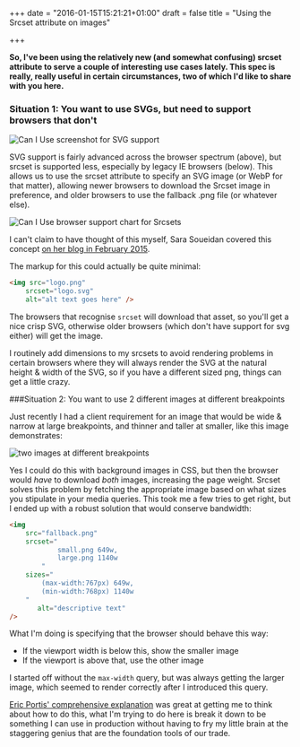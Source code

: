 +++
date = "2016-01-15T15:21:21+01:00"
draft = false
title = "Using the Srcset attribute on images"

+++

**So, I've been using the relatively new (and somewhat confusing) srcset attribute to serve a couple of interesting use cases lately. This spec is really, really useful in certain circumstances, two of which I'd like to share with you here.**

### Situation 1: You want to use SVGs, but need to support browsers that don't

![Can I Use screenshot for SVG support](/perch/resources/screen-shot-2016-01-15-at-21.19.20.png)

SVG support is fairly advanced across the browser spectrum (above), but srcset is supported less, especially by legacy IE browsers (below). This allows us to use the srcset attribute to specify an SVG image (or WebP for that matter), allowing newer browsers to download the Srcset image in preference, and older browsers to use the fallback .png file (or whatever else).

![Can I Use browser support chart for Srcsets](/perch/resources/screen-shot-2016-01-15-at-21.19.45.png)

I can't claim to have thought of this myself, Sara Soueidan covered this concept [on her blog in February 2015](https://sarasoueidan.com/blog/svg-picture/ "Better SVG Fallback and Art Direction with the <picture> Element on sarasouiedan.com").

The markup for this could actually be quite minimal:

```html
<img src="logo.png"
	srcset="logo.svg"
	alt="alt text goes here" />
```
The browsers that recognise `srcset` will download that asset, so you'll get a nice crisp SVG, otherwise older browsers (which don't have support for svg either) will get the image.

I routinely add dimensions to my srcsets to avoid rendering problems in certain browsers where they will always render the SVG at the natural height & width of the SVG, so if you have a different sized png, things can get a little crazy.

###Situation 2: You want to use 2 different images at different breakpoints

Just recently I had a client requirement for an image that would be wide & narrow at large breakpoints, and thinner and taller at smaller, like this image demonstrates:

![two images at different breakpoints](/perch/resources/srcset-example.png)

Yes I could do this with background images in CSS, but then the browser would *have* to download _both_ images, increasing the page weight. Srcset solves this problem by fetching the appropriate image based on what sizes you stipulate in your media queries. This took me a few tries to get right, but I ended up with a robust solution that would conserve bandwidth:

```html
<img
	src="fallback.png"
	srcset="
			small.png 649w,
			large.png 1140w
		"
	sizes="
		(max-width:767px) 649w,
		(min-width:768px) 1140w
	"
       alt="descriptive text"
/>
```

What I'm doing is specifying that the browser should behave this way:
- If the viewport width is below this, show the smaller image
- If the viewport is above that, use the other image

I started off without the `max-width` query, but was always getting the larger image, which seemed to render correctly after I introduced this query.

[Eric Portis' comprehensive explanation](https://ericportis.com/posts/2014/srcset-sizes/ "Srcset and sizes on ericportis.com") was great at getting me to think about how to do this, what I'm trying to do here is break it down to be something I can use in production without having to fry my little brain at the staggering genius that are the foundation tools of our trade.
